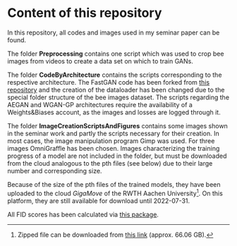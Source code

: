 # Content of this repository

In this repository, all codes and images used in my seminar paper can be found.

The folder **Preprocessing** contains one script which was used to crop bee images from videos to create a data set on which to train GANs.

The folder **CodeByArchitecture** contains the scripts corresponding to the respective architecture. The FastGAN code has been forked from [this repository](https://github.com/odegeasslbc/FastGAN-pytorch) and the creation of the dataloader has been changed due to the special folder structure of the bee images dataset. The scripts regarding the AEGAN and WGAN-GP architectures require the availability of a Weights&Biases account, as the images and losses are logged through it.

The folder **ImageCreationScriptsAndFigures** contains some images shown in the seminar work and partly the scripts necessary for their creation. In most cases, the image manipulation program Gimp was used. For three images OmniGraffle has been chosen. Images characterizing the training progress of a model are not included in the folder, but must be downloaded from the cloud analogous to the pth files (see below) due to their large number and corresponding size.

Because of the size of the pth files of the trained models, they have been uploaded to the cloud *GigaMove* of the RWTH Aachen University[^1]. On this platform, they are still available for download until 2022-07-31.

All FID scores has been calculated via [this package](https://github.com/GaParmar/clean-fid).

[^1]: Zipped file can be downloaded from [this link](https://gigamove.rwth-aachen.de/de/download/2d8e5e00e8acf21ac99cfb37fa0e909f) (approx. 66.06 GB).